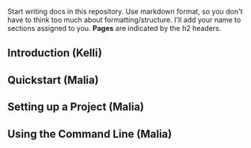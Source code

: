Start writing docs in this repository. Use markdown format, so you don't have to think too much about formatting/structure. I'll add your name to sections assigned to you. **Pages** are indicated by the h2 headers.

## Introduction (Kelli)

## Quickstart (Malia) 

## Setting up a Project (Malia)

## Using the Command Line (Malia)

